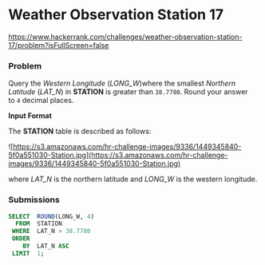 # Weather Observation Station 17

https://www.hackerrank.com/challenges/weather-observation-station-17/problem?isFullScreen=false

### Problem

Query the *Western Longitude* (*LONG_W*)where the smallest *Northern Latitude* (*LAT_N*) in **STATION** is greater than `38.7780`. Round your answer to `4` decimal places.

**Input Format**

The **STATION** table is described as follows:

![https://s3.amazonaws.com/hr-challenge-images/9336/1449345840-5f0a551030-Station.jpg](https://s3.amazonaws.com/hr-challenge-images/9336/1449345840-5f0a551030-Station.jpg)

where *LAT_N* is the northern latitude and *LONG_W* is the western longitude.

### Submissions

```sql
SELECT  ROUND(LONG_W, 4)
  FROM  STATION
 WHERE  LAT_N > 38.7780
 ORDER
    BY  LAT_N ASC
 LIMIT  1;
```